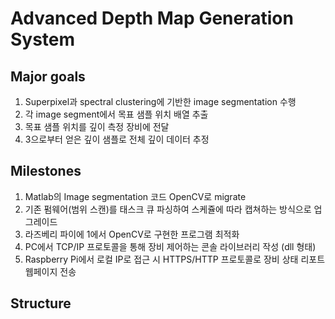 # Advanced Depth Map Generation System

## Major goals
1. Superpixel과 spectral clustering에 기반한 image segmentation 수행
2. 각 image segment에서 목표 샘플 위치 배열 추출
3. 목표 샘플 위치를 깊이 측정 장비에 전달
4. 3으로부터 얻은 깊이 샘플로 전체 깊이 데이터 추정

## Milestones
1. Matlab의 Image segmentation 코드 OpenCV로 migrate
2. 기존 펌웨어(범위 스캔)를 태스크 큐 파싱하여 스케쥴에 따라 캡쳐하는 방식으로 업그레이드
3. 라즈베리 파이에 1에서 OpenCV로 구현한 프로그램 최적화
4. PC에서 TCP/IP 프로토콜을 통해 장비 제어하는 콘솔 라이브러리 작성 (dll 형태)
5. Raspberry Pi에서 로컬 IP로 접근 시 HTTPS/HTTP 프로토콜로 장비 상태 리포트 웹페이지 전송

## Structure
